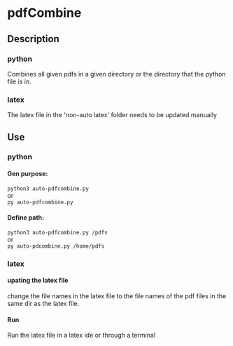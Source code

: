 # pdfCombine

## Description
### python
Combines all given pdfs in a given directory or the directory that the python file is in. 

### latex
The latex file in the 'non-auto latex' folder needs to be updated manually

## Use
### python
#### __Gen purpose__: 
 ```python3 auto-pdfcombine.py```\
 or\
 ```py auto-pdfcombine.py```
 
#### **Define path:**
 ```python3 auto-pdfcombine.py /pdfs```\
 or \
 ```py auto-pdcombine.py /home/pdfs```

### latex
#### upating the latex file
change the file names in the latex file to the file names of the pdf files in the same dir as the latex file.

#### Run
Run the latex file in a latex ide or through a terminal

